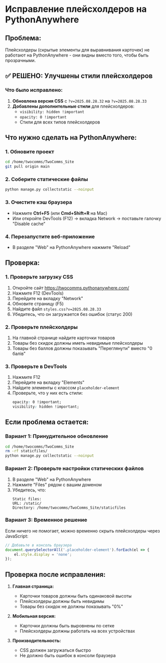 # Исправление плейсхолдеров на PythonAnywhere

## Проблема:
Плейсхолдеры (скрытые элементы для выравнивания карточек) не работают на PythonAnywhere - они видны вместо того, чтобы быть прозрачными.

## ✅ РЕШЕНО: Улучшены стили плейсхолдеров

### Что было исправлено:
1. **Обновлена версия CSS** с `?v=2025.08.28.32` на `?v=2025.08.28.33`
2. **Добавлены дополнительные стили** для плейсхолдеров:
   - `visibility: hidden !important`
   - `opacity: 0 !important`
   - Стили для всех типов плейсхолдеров

## Что нужно сделать на PythonAnywhere:

### 1. Обновите проект
```bash
cd /home/twocomms/TwoComms_Site
git pull origin main
```

### 2. Соберите статические файлы
```bash
python manage.py collectstatic --noinput
```

### 3. Очистите кэш браузера
- Нажмите **Ctrl+F5** (или **Cmd+Shift+R** на Mac)
- Или откройте DevTools (F12) → вкладка Network → поставьте галочку "Disable cache"

### 4. Перезапустите веб-приложение
- В разделе "Web" на PythonAnywhere нажмите "Reload"

## Проверка:

### 1. Проверьте загрузку CSS
1. Откройте сайт https://twocomms.pythonanywhere.com/
2. Нажмите F12 (DevTools)
3. Перейдите на вкладку "Network"
4. Обновите страницу (F5)
5. Найдите файл `styles.css?v=2025.08.28.33`
6. Убедитесь, что он загружается без ошибок (статус 200)

### 2. Проверьте плейсхолдеры
1. На главной странице найдите карточки товаров
2. Товары без скидок должны иметь невидимые плейсхолдеры
3. Товары без баллов должны показывать "Переглянути" вместо "0 балів"

### 3. Проверьте в DevTools
1. Нажмите F12
2. Перейдите на вкладку "Elements"
3. Найдите элементы с классом `placeholder-element`
4. Проверьте, что у них есть стили:
   ```css
   opacity: 0 !important;
   visibility: hidden !important;
   ```

## Если проблема остается:

### Вариант 1: Принудительное обновление
```bash
cd /home/twocomms/TwoComms_Site
rm -rf staticfiles/
python manage.py collectstatic --noinput
```

### Вариант 2: Проверьте настройки статических файлов
1. В разделе "Web" на PythonAnywhere
2. Нажмите "Files" рядом с вашим доменом
3. Убедитесь, что:
   ```
   Static files:
   URL: /static/
   Directory: /home/twocomms/TwoComms_Site/staticfiles
   ```

### Вариант 3: Временное решение
Если ничего не помогает, можно временно скрыть плейсхолдеры через JavaScript:
```javascript
// Добавьте в консоль браузера
document.querySelectorAll('.placeholder-element').forEach(el => {
    el.style.display = 'none';
});
```

## Проверка после исправления:

1. **Главная страница:**
   - Карточки товаров должны быть одинаковой высоты
   - Плейсхолдеры должны быть невидимы
   - Товары без скидок не должны показывать "0%"

2. **Мобильная версия:**
   - Карточки должны быть выровнены по сетке
   - Плейсхолдеры должны работать на всех устройствах

3. **Производительность:**
   - CSS должен загружаться быстро
   - Не должно быть ошибок в консоли браузера
